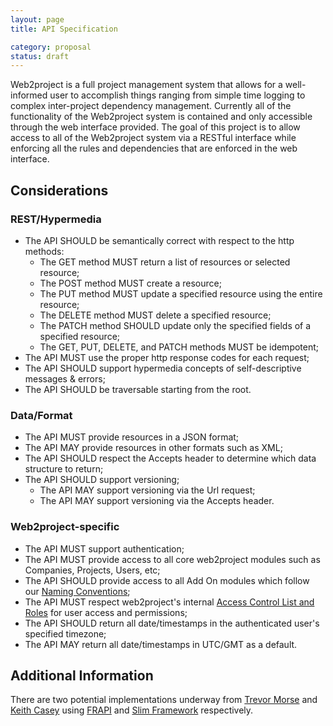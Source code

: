 ```yaml
---
layout: page
title: API Specification

category: proposal
status: draft
---
```


Web2project is a full project management system that allows for a well-informed user to accomplish things ranging from simple time logging to complex inter-project dependency management. Currently all of the functionality of the Web2project system is contained and only accessible through the web interface provided. The goal of this project is to allow access to all of the Web2project system via a RESTful interface while enforcing all the rules and dependencies that are enforced in the web interface.

## Considerations

### REST/Hypermedia

* The API SHOULD be semantically correct with respect to the http methods:
  * The GET method MUST return a list of resources or selected resource;
  * The POST method MUST create a resource;
  * The PUT method MUST update a specified resource using the entire resource;
  * The DELETE method MUST delete a specified resource;
  * The PATCH method SHOULD update only the specified fields of a specified resource;
  * The GET, PUT, DELETE, and PATCH methods MUST be idempotent;
* The API MUST use the proper http response codes for each request;
* The API SHOULD support hypermedia concepts of self-descriptive messages & errors;
* The API SHOULD be traversable starting from the root.

### Data/Format

* The API MUST provide resources in a JSON format;
* The API MAY provide resources in other formats such as XML;
* The API SHOULD respect the Accepts header to determine which data structure to return;
* The API SHOULD support versioning;
  * The API MAY support versioning via the Url request;
  * The API MAY support versioning via the Accepts header.

### Web2project-specific

* The API MUST support authentication;
* The API MUST provide access to all core web2project modules such as Companies, Projects, Users, etc;
* The API SHOULD provide access to all Add On modules which follow our [Naming Conventions](/docs/naming-conventions.html);
* The API MUST respect web2project's internal [Access Control List and Roles](http://en.wikipedia.org/wiki/Access_control_list) for user access and permissions;
* The API SHOULD return all date/timestamps in the authenticated user's specified timezone;
* The API MAY return all date/timestamps in UTC/GMT as a default.

## Additional Information

There are two potential implementations underway from [Trevor Morse](https://github.com/trevormorse/web2project-api) and [Keith Casey](https://github.com/caseysoftware/web2project-slim) using [FRAPI](http://getfrapi.com) and [Slim Framework](http://www.slimframework.com/) respectively.